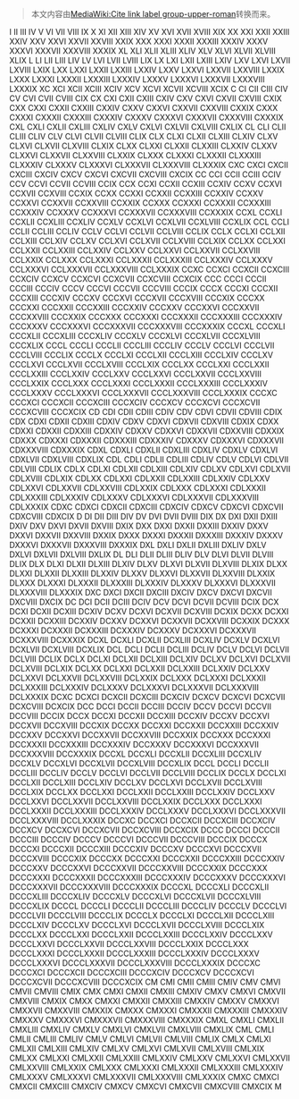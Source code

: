 > 本文内容由[MediaWiki:Cite link label group-upper-roman](https://zh.wikipedia.org/wiki/MediaWiki:Cite_link_label_group-upper-roman)转换而来。


I II III IV V VI VII VIII IX X XI XII XIII XIV XV XVI XVII XVIII XIX XX XXI XXII XXIII XXIV XXV XXVI XXVII XXVIII XXIX XXX XXXI XXXII XXXIII XXXIV XXXV XXXVI XXXVII XXXVIII XXXIX XL XLI XLII XLIII XLIV XLV XLVI XLVII XLVIII XLIX L LI LII LIII LIV LV LVI LVII LVIII LIX LX LXI LXII LXIII LXIV LXV LXVI LXVII LXVIII LXIX LXX LXXI LXXII LXXIII LXXIV LXXV LXXVI LXXVII LXXVIII LXXIX LXXX LXXXI LXXXII LXXXIII LXXXIV LXXXV LXXXVI LXXXVII LXXXVIII LXXXIX XC XCI XCII XCIII XCIV XCV XCVI XCVII XCVIII XCIX C CI CII CIII CIV CV CVI CVII CVIII CIX CX CXI CXII CXIII CXIV CXV CXVI CXVII CXVIII CXIX CXX CXXI CXXII CXXIII CXXIV CXXV CXXVI CXXVII CXXVIII CXXIX CXXX CXXXI CXXXII CXXXIII CXXXIV CXXXV CXXXVI CXXXVII CXXXVIII CXXXIX CXL CXLI CXLII CXLIII CXLIV CXLV CXLVI CXLVII CXLVIII CXLIX CL CLI CLII CLIII CLIV CLV CLVI CLVII CLVIII CLIX CLX CLXI CLXII CLXIII CLXIV CLXV CLXVI CLXVII CLXVIII CLXIX CLXX CLXXI CLXXII CLXXIII CLXXIV CLXXV CLXXVI CLXXVII CLXXVIII CLXXIX CLXXX CLXXXI CLXXXII CLXXXIII CLXXXIV CLXXXV CLXXXVI CLXXXVII CLXXXVIII CLXXXIX CXC CXCI CXCII CXCIII CXCIV CXCV CXCVI CXCVII CXCVIII CXCIX CC CCI CCII CCIII CCIV CCV CCVI CCVII CCVIII CCIX CCX CCXI CCXII CCXIII CCXIV CCXV CCXVI CCXVII CCXVIII CCXIX CCXX CCXXI CCXXII CCXXIII CCXXIV CCXXV CCXXVI CCXXVII CCXXVIII CCXXIX CCXXX CCXXXI CCXXXII CCXXXIII CCXXXIV CCXXXV CCXXXVI CCXXXVII CCXXXVIII CCXXXIX CCXL CCXLI CCXLII CCXLIII CCXLIV CCXLV CCXLVI CCXLVII CCXLVIII CCXLIX CCL CCLI CCLII CCLIII CCLIV CCLV CCLVI CCLVII CCLVIII CCLIX CCLX CCLXI CCLXII CCLXIII CCLXIV CCLXV CCLXVI CCLXVII CCLXVIII CCLXIX CCLXX CCLXXI CCLXXII CCLXXIII CCLXXIV CCLXXV CCLXXVI CCLXXVII CCLXXVIII CCLXXIX CCLXXX CCLXXXI CCLXXXII CCLXXXIII CCLXXXIV CCLXXXV CCLXXXVI CCLXXXVII CCLXXXVIII CCLXXXIX CCXC CCXCI CCXCII CCXCIII CCXCIV CCXCV CCXCVI CCXCVII CCXCVIII CCXCIX CCC CCCI CCCII CCCIII CCCIV CCCV CCCVI CCCVII CCCVIII CCCIX CCCX CCCXI CCCXII CCCXIII CCCXIV CCCXV CCCXVI CCCXVII CCCXVIII CCCXIX CCCXX CCCXXI CCCXXII CCCXXIII CCCXXIV CCCXXV CCCXXVI CCCXXVII CCCXXVIII CCCXXIX CCCXXX CCCXXXI CCCXXXII CCCXXXIII CCCXXXIV CCCXXXV CCCXXXVI CCCXXXVII CCCXXXVIII CCCXXXIX CCCXL CCCXLI CCCXLII CCCXLIII CCCXLIV CCCXLV CCCXLVI CCCXLVII CCCXLVIII CCCXLIX CCCL CCCLI CCCLII CCCLIII CCCLIV CCCLV CCCLVI CCCLVII CCCLVIII CCCLIX CCCLX CCCLXI CCCLXII CCCLXIII CCCLXIV CCCLXV CCCLXVI CCCLXVII CCCLXVIII CCCLXIX CCCLXX CCCLXXI CCCLXXII CCCLXXIII CCCLXXIV CCCLXXV CCCLXXVI CCCLXXVII CCCLXXVIII CCCLXXIX CCCLXXX CCCLXXXI CCCLXXXII CCCLXXXIII CCCLXXXIV CCCLXXXV CCCLXXXVI CCCLXXXVII CCCLXXXVIII CCCLXXXIX CCCXC CCCXCI CCCXCII CCCXCIII CCCXCIV CCCXCV CCCXCVI CCCXCVII CCCXCVIII CCCXCIX CD CDI CDII CDIII CDIV CDV CDVI CDVII CDVIII CDIX CDX CDXI CDXII CDXIII CDXIV CDXV CDXVI CDXVII CDXVIII CDXIX CDXX CDXXI CDXXII CDXXIII CDXXIV CDXXV CDXXVI CDXXVII CDXXVIII CDXXIX CDXXX CDXXXI CDXXXII CDXXXIII CDXXXIV CDXXXV CDXXXVI CDXXXVII CDXXXVIII CDXXXIX CDXL CDXLI CDXLII CDXLIII CDXLIV CDXLV CDXLVI CDXLVII CDXLVIII CDXLIX CDL CDLI CDLII CDLIII CDLIV CDLV CDLVI CDLVII CDLVIII CDLIX CDLX CDLXI CDLXII CDLXIII CDLXIV CDLXV CDLXVI CDLXVII CDLXVIII CDLXIX CDLXX CDLXXI CDLXXII CDLXXIII CDLXXIV CDLXXV CDLXXVI CDLXXVII CDLXXVIII CDLXXIX CDLXXX CDLXXXI CDLXXXII CDLXXXIII CDLXXXIV CDLXXXV CDLXXXVI CDLXXXVII CDLXXXVIII CDLXXXIX CDXC CDXCI CDXCII CDXCIII CDXCIV CDXCV CDXCVI CDXCVII CDXCVIII CDXCIX D DI DII DIII DIV DV DVI DVII DVIII DIX DX DXI DXII DXIII DXIV DXV DXVI DXVII DXVIII DXIX DXX DXXI DXXII DXXIII DXXIV DXXV DXXVI DXXVII DXXVIII DXXIX DXXX DXXXI DXXXII DXXXIII DXXXIV DXXXV DXXXVI DXXXVII DXXXVIII DXXXIX DXL DXLI DXLII DXLIII DXLIV DXLV DXLVI DXLVII DXLVIII DXLIX DL DLI DLII DLIII DLIV DLV DLVI DLVII DLVIII DLIX DLX DLXI DLXII DLXIII DLXIV DLXV DLXVI DLXVII DLXVIII DLXIX DLXX DLXXI DLXXII DLXXIII DLXXIV DLXXV DLXXVI DLXXVII DLXXVIII DLXXIX DLXXX DLXXXI DLXXXII DLXXXIII DLXXXIV DLXXXV DLXXXVI DLXXXVII DLXXXVIII DLXXXIX DXC DXCI DXCII DXCIII DXCIV DXCV DXCVI DXCVII DXCVIII DXCIX DC DCI DCII DCIII DCIV DCV DCVI DCVII DCVIII DCIX DCX DCXI DCXII DCXIII DCXIV DCXV DCXVI DCXVII DCXVIII DCXIX DCXX DCXXI DCXXII DCXXIII DCXXIV DCXXV DCXXVI DCXXVII DCXXVIII DCXXIX DCXXX DCXXXI DCXXXII DCXXXIII DCXXXIV DCXXXV DCXXXVI DCXXXVII DCXXXVIII DCXXXIX DCXL DCXLI DCXLII DCXLIII DCXLIV DCXLV DCXLVI DCXLVII DCXLVIII DCXLIX DCL DCLI DCLII DCLIII DCLIV DCLV DCLVI DCLVII DCLVIII DCLIX DCLX DCLXI DCLXII DCLXIII DCLXIV DCLXV DCLXVI DCLXVII DCLXVIII DCLXIX DCLXX DCLXXI DCLXXII DCLXXIII DCLXXIV DCLXXV DCLXXVI DCLXXVII DCLXXVIII DCLXXIX DCLXXX DCLXXXI DCLXXXII DCLXXXIII DCLXXXIV DCLXXXV DCLXXXVI DCLXXXVII DCLXXXVIII DCLXXXIX DCXC DCXCI DCXCII DCXCIII DCXCIV DCXCV DCXCVI DCXCVII DCXCVIII DCXCIX DCC DCCI DCCII DCCIII DCCIV DCCV DCCVI DCCVII DCCVIII DCCIX DCCX DCCXI DCCXII DCCXIII DCCXIV DCCXV DCCXVI DCCXVII DCCXVIII DCCXIX DCCXX DCCXXI DCCXXII DCCXXIII DCCXXIV DCCXXV DCCXXVI DCCXXVII DCCXXVIII DCCXXIX DCCXXX DCCXXXI DCCXXXII DCCXXXIII DCCXXXIV DCCXXXV DCCXXXVI DCCXXXVII DCCXXXVIII DCCXXXIX DCCXL DCCXLI DCCXLII DCCXLIII DCCXLIV DCCXLV DCCXLVI DCCXLVII DCCXLVIII DCCXLIX DCCL DCCLI DCCLII DCCLIII DCCLIV DCCLV DCCLVI DCCLVII DCCLVIII DCCLIX DCCLX DCCLXI DCCLXII DCCLXIII DCCLXIV DCCLXV DCCLXVI DCCLXVII DCCLXVIII DCCLXIX DCCLXX DCCLXXI DCCLXXII DCCLXXIII DCCLXXIV DCCLXXV DCCLXXVI DCCLXXVII DCCLXXVIII DCCLXXIX DCCLXXX DCCLXXXI DCCLXXXII DCCLXXXIII DCCLXXXIV DCCLXXXV DCCLXXXVI DCCLXXXVII DCCLXXXVIII DCCLXXXIX DCCXC DCCXCI DCCXCII DCCXCIII DCCXCIV DCCXCV DCCXCVI DCCXCVII DCCXCVIII DCCXCIX DCCC DCCCI DCCCII DCCCIII DCCCIV DCCCV DCCCVI DCCCVII DCCCVIII DCCCIX DCCCX DCCCXI DCCCXII DCCCXIII DCCCXIV DCCCXV DCCCXVI DCCCXVII DCCCXVIII DCCCXIX DCCCXX DCCCXXI DCCCXXII DCCCXXIII DCCCXXIV DCCCXXV DCCCXXVI DCCCXXVII DCCCXXVIII DCCCXXIX DCCCXXX DCCCXXXI DCCCXXXII DCCCXXXIII DCCCXXXIV DCCCXXXV DCCCXXXVI DCCCXXXVII DCCCXXXVIII DCCCXXXIX DCCCXL DCCCXLI DCCCXLII DCCCXLIII DCCCXLIV DCCCXLV DCCCXLVI DCCCXLVII DCCCXLVIII DCCCXLIX DCCCL DCCCLI DCCCLII DCCCLIII DCCCLIV DCCCLV DCCCLVI DCCCLVII DCCCLVIII DCCCLIX DCCCLX DCCCLXI DCCCLXII DCCCLXIII DCCCLXIV DCCCLXV DCCCLXVI DCCCLXVII DCCCLXVIII DCCCLXIX DCCCLXX DCCCLXXI DCCCLXXII DCCCLXXIII DCCCLXXIV DCCCLXXV DCCCLXXVI DCCCLXXVII DCCCLXXVIII DCCCLXXIX DCCCLXXX DCCCLXXXI DCCCLXXXII DCCCLXXXIII DCCCLXXXIV DCCCLXXXV DCCCLXXXVI DCCCLXXXVII DCCCLXXXVIII DCCCLXXXIX DCCCXC DCCCXCI DCCCXCII DCCCXCIII DCCCXCIV DCCCXCV DCCCXCVI DCCCXCVII DCCCXCVIII DCCCXCIX CM CMI CMII CMIII CMIV CMV CMVI CMVII CMVIII CMIX CMX CMXI CMXII CMXIII CMXIV CMXV CMXVI CMXVII CMXVIII CMXIX CMXX CMXXI CMXXII CMXXIII CMXXIV CMXXV CMXXVI CMXXVII CMXXVIII CMXXIX CMXXX CMXXXI CMXXXII CMXXXIII CMXXXIV CMXXXV CMXXXVI CMXXXVII CMXXXVIII CMXXXIX CMXL CMXLI CMXLII CMXLIII CMXLIV CMXLV CMXLVI CMXLVII CMXLVIII CMXLIX CML CMLI CMLII CMLIII CMLIV CMLV CMLVI CMLVII CMLVIII CMLIX CMLX CMLXI CMLXII CMLXIII CMLXIV CMLXV CMLXVI CMLXVII CMLXVIII CMLXIX CMLXX CMLXXI CMLXXII CMLXXIII CMLXXIV CMLXXV CMLXXVI CMLXXVII CMLXXVIII CMLXXIX CMLXXX CMLXXXI CMLXXXII CMLXXXIII CMLXXXIV CMLXXXV CMLXXXVI CMLXXXVII CMLXXXVIII CMLXXXIX CMXC CMXCI CMXCII CMXCIII CMXCIV CMXCV CMXCVI CMXCVII CMXCVIII CMXCIX M